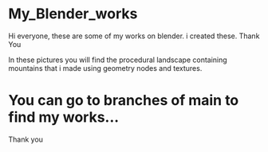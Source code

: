 # My_Blender_works
Hi everyone, these are some of my works on blender. i created these. Thank You

In these pictures you will find the procedural landscape containing mountains that i made using geometry nodes and textures.

# You can go to branches of main to find my works...
Thank you
